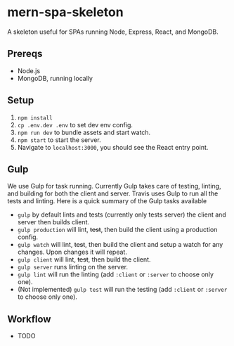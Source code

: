 # mern-spa-skeleton
A skeleton useful for SPAs running Node, Express, React, and MongoDB.

## Prereqs
* Node.js
* MongoDB, running locally

## Setup
1. `npm install`
2. `cp .env.dev .env` to set dev env config.
3. `npm run dev` to bundle assets and start watch.
4. `npm start` to start the server.
5. Navigate to `localhost:3000`, you should see the React entry point.

## Gulp
We use Gulp for task running. Currently Gulp takes care of testing, linting, and
building for both the client and server. Travis uses Gulp to run all the
tests and linting. Here is a quick summary of the Gulp tasks available
* `gulp` by default lints and tests (currently only tests server) the client and server then builds client.
* `gulp production` will lint, ~~test~~, then build the client using a production config.
* `gulp watch` will lint, ~~test~~, then build the client and setup a watch for any changes. Upon
changes it will repeat.
* `gulp client` will lint, ~~test~~, then build the client.
* `gulp server` runs linting on the server.
* `gulp lint` will run the linting (add `:client` or `:server` to choose only one).
* (Not implemented) `gulp test` will run the testing (add `:client` or `:server` to choose only one).

## Workflow
* TODO
